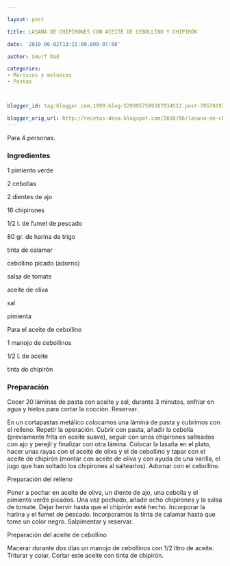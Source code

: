 ```yaml
---

layout: post

title: LASAÑA DE CHIPIRONES CON ACEITE DE CEBOLLINO Y CHIPIRÓN

date: '2010-06-02T13:15:00.000-07:00'

author: Smurf Dad

categories:
- Mariscos y moluscos
- Pastas



blogger_id: tag:blogger.com,1999:blog-5299957599287034512.post-7057819266446502827

blogger_orig_url: http://recetas-desa.blogspot.com/2010/06/lasana-de-chipirones-con-aceite-de.html
---
```


Para 4 personas.

<h3>Ingredientes</h3>

1 pimiento verde

2 cebollas

2 dientes de ajo

16 chipirones

1/2 l. de fumet de pescado

80 gr. de harina de trigo

tinta de calamar

cebollino picado (adorno)

salsa de tomate

aceite de oliva

sal

pimienta

Para el aceite de cebollino

1 manojo de cebollinos

1/2 l. de aceite

tinta de chipirón

<h3>Preparación</h3>

Cocer 20 láminas de pasta con aceite y sal, durante 3 minutos, enfriar en agua y hielos para cortar la cocción. Reservar.

En un cortapastas metálico colocamos una lámina de pasta y cubrimos con el relleno. Repetir la operación. Cubrir con pasta, añadir la cebolla (previamente frita en aceite suave), seguir con unos chipirones salteados con ajo y perejil y finalizar con otra lámina. Colocar la lasaña en el plato, hacer unas rayas con el aceite de oliva y el de cebollino y tapar con el aceite de chipirón (montar con aceite de oliva y con ayuda de una varilla, el jugo que han soltado los chipirones al saltearlos). Adornar con el cebollino.

Preparación del relleno

Poner a pochar en aceite de oliva, un diente de ajo, una cebolla y el pimiento verde picados. Una vez pochado, añadir ocho chipirones y la salsa de tomate. Dejar hervir hasta que el chipirón esté hecho. Incorporar la harina y el fumet de pescado. Incorporamos la tinta de calamar hasta que tome un color negro. Salpimentar y reservar.

Preparación del aceite de cebollino

Macerar durante dos días un manojo de cebollinos con 1/2 litro de aceite. Triturar y colar. Cortar este aceite con tinta de chipirón.